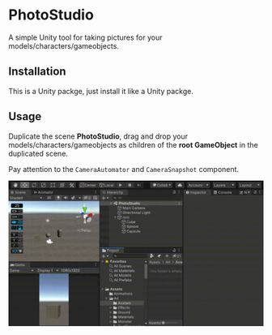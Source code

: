# PhotoStudio

A simple Unity tool for taking pictures for your models/characters/gameobjects.

## Installation

This is a Unity packge, just install it like a Unity packge.

## Usage

Duplicate the scene **PhotoStudio**, drag and drop your models/characters/gameobjects as children of the **root GameObject** in the duplicated scene.

Pay attention to the `CameraAutomator` and `CameraSnapshot` component.

![demo](./Documentation~/demo.gif)
